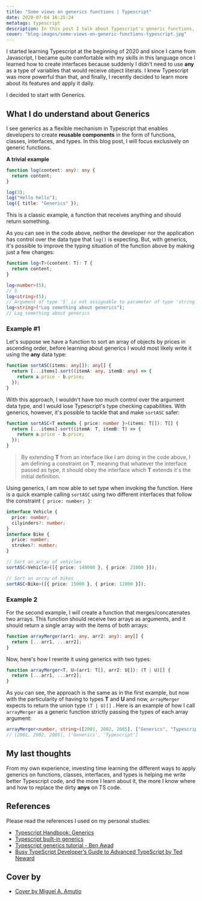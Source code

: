 ```yaml
---
title: "Some views on generics functions | Typescript"
date: 2020-07-04 16:25:24
metatags: typescript
description: In this post I talk about Typescript's generic functions, I show tow practical examples replacing any with generics
cover: "blog-images/some-views-on-generic-functions-typescript.jpg"
---
```


I started learning Typescript at the beginning of 2020 and since I came from Javascript, I became quite comfortable with my skills in this language once I learned how to create interfaces because suddenly I didn't need to use **any** as a type of variables that would receive object literals. I knew Typescript was more powerful than that, and finally, I recently decided to learn more about its features and apply it daily.

I decided to start with Generics.

## What I do understand about Generics

I see generics as a flexible mechanism in Typescript that enables developers to create **reusable components** in the form of functions, classes, interfaces, and types. In this blog post, I will focus exclusively on generic functions.

**A trivial example**

```typescript
function log(content: any): any {
  return content;
}

log(3);
log("Hello hello");
log({ title: "Generics" });
```

This is a classic example, a function that receives anything and should return something.

As you can see in the code above, neither the developer nor the application has control over the data type that `log()` is expecting. But, with generics, it's possible to improve the typing situation of the function above by making just a few changes:

```typescript
function log<T>(content: T): T {
  return content;
}

log<number>(5);
// 5
log<string>(5);
// Argument of type '5' is not assignable to parameter of type 'string'.
log<string>("Log something about generics");
// Log something about generics
```

### Example #1

Let's suppose we have a function to sort an array of objects by prices in ascending order, before learning about generics I would most likely write it using the **any** data type:

```typescript
function sortASC(items: any[]): any[] {
  return [...items].sort((itemA: any, itemB: any) => {
    return a.price - b.price;
  });
}
```

With this approach, I wouldn't have too much control over the argument data type, and I would lose Typescript's type checking capabilities. With generics, however, it's possible to tackle that and make `sortASC` safer:

```typescript
function sortASC<T extends { price: number }>(items: T[]): T[] {
  return [...items].sort((itemA: T, itemB: T) => {
    return a.price - b.price;
  });
}
```

> By extending **T** from an interface like I am doing in the code above, I am defining a constraint on **T**, meaning that whatever the interface passed as type, it should obey the interface which **T** extends it's the initial definition.

Using generics, I am now able to set type when invoking the function. Here is a quick example calling `sortASC` using two different interfaces that follow the constraint `{ price: number; }`:

```typescript
interface Vehicle {
  price: number;
  cilyinders?: number;
}
interface Bike {
  price: number;
  strokes?: number;
}

// Sort an array of vehicles
sortASC<Vehicle>([{ price: 140000 }, { price: 21000 }]);

// Sort an array of bikes
sortASC<Bike>([{ price: 15000 }, { price: 12000 }]);
```

### Example 2

For the second example, I will create a function that merges/concatenates two arrays. This function should receive two arrays as arguments, and it should return a single array with the items of both arrays:

```typescript
function arrayMerger(arr1: any, arr2: any): any[] {
  return [...arr1, ...arr2];
}
```

Now, here's how I rewrite it using generics with two types:

```typescript
function arrayMerger<T, U>(arr1: T[], arr2: U[]): (T | U)[] {
  return [...arr1, ...arr2];
}
```

As you can see, the approach is the same as in the first example, but now with the particularity of having to types **T** and **U** and now, `arrayMerger` expects to return the union type `(T | U)[]` . Here is an example of how I call `arrayMerger` as a generic function strictly passing the types of each array argument:

```typescript
arrayMerger<number, string>([2001, 2002, 2005], ["Generics", "Typescript"]);
// [2001, 2002, 2005], ['Generics', 'Typescript']
```

## My last thoughts

From my own experience, investing time learning the different ways to apply generics on functions, classes, interfaces, and types is helping me write better Typescript code, and the more I learn about it, the more I know where and how to replace the dirty **anys** on TS code.

## References

Please read the references I used on my personal studies:

- [Typescript Handbook: Generics](https://www.typescriptlang.org/docs/handbook/generics.html)
- [Typescript built-in generics](https://fettblog.eu/typescript-built-in-generics/)
- [Typescript generics tutorial - Ben Awad](https://www.youtube.com/watch?v=nViEqpgwxHE)
- [Busy TypeScript Developer’s Guide to Advanced TypeScript by Ted Neward](https://www.youtube.com/watch?v=wD5WGkOEJRs)

## Cover by

- [Cover by Miguel A. Amutio](https://unsplash.com/photos/V6SR_VvxAQ0)
